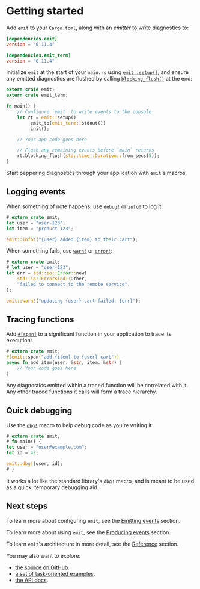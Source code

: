 # Getting started

Add `emit` to your `Cargo.toml`, along with an _emitter_ to write diagnostics to:

```toml
[dependencies.emit]
version = "0.11.4"

[dependencies.emit_term]
version = "0.11.4"
```

Initialize `emit` at the start of your `main.rs` using [`emit::setup()`](https://docs.rs/emit/0.11.4/emit/setup/index.html), and ensure any emitted diagnostics are flushed by calling [`blocking_flush()`](https://docs.rs/emit/0.11.4/emit/setup/struct.Init.html#method.blocking_flush) at the end:

```rust
extern crate emit;
extern crate emit_term;

fn main() {
    // Configure `emit` to write events to the console
    let rt = emit::setup()
        .emit_to(emit_term::stdout())
        .init();

    // Your app code goes here

    // Flush any remaining events before `main` returns
    rt.blocking_flush(std::time::Duration::from_secs(5));
}
```

Start peppering diagnostics through your application with `emit`'s macros.

## Logging events

When something of note happens, use [`debug!`](https://docs.rs/emit/0.11.4/emit/macro.debug.html) or [`info!`](https://docs.rs/emit/0.11.4/emit/macro.info.html) to log it:

```rust
# extern crate emit;
let user = "user-123";
let item = "product-123";

emit::info!("{user} added {item} to their cart");
```

When something fails, use [`warn!`](https://docs.rs/emit/0.11.4/emit/macro.warn.html) or [`error!`](https://docs.rs/emit/0.11.4/emit/macro.error.html):

```rust
# extern crate emit;
# let user = "user-123";
let err = std::io::Error::new(
    std::io::ErrorKind::Other,
    "failed to connect to the remote service",
);

emit::warn!("updating {user} cart failed: {err}");
```

## Tracing functions

Add [`#[span]`](https://docs.rs/emit/0.11.4/emit/attr.span.html) to a significant function in your application to trace its execution:

```rust
# extern crate emit;
#[emit::span("add {item} to {user} cart")]
async fn add_item(user: &str, item: &str) {
    // Your code goes here
}
```

Any diagnostics emitted within a traced function will be correlated with it. Any other traced functions it calls will form a trace hierarchy.

## Quick debugging

Use the [`dbg!`](https://docs.rs/emit/0.11.4/emit/macro.dbg.html) macro to help debug code as you're writing it:

```rust
# extern crate emit;
# fn main() {
let user = "user@example.com";
let id = 42;

emit::dbg!(user, id);
# }
```

It works a lot like the standard library's `dbg!` macro, and is meant to be used as a quick, temporary debugging aid.

## Next steps

To learn more about configuring `emit`, see the [Emitting events](./emitting-events.md) section.

To learn more about using `emit`, see the [Producing events](./producing-events.md) section.

To learn `emit`'s architecture in more detail, see the [Reference](./reference.md) section.

You may also want to explore:

- [the source on GitHub](https://github.com/emit-rs/emit).
- [a set of task-oriented examples](https://github.com/emit-rs/emit/tree/main/examples).
- [the API docs](https://docs.rs/emit/0.11.4/emit/index.html).
